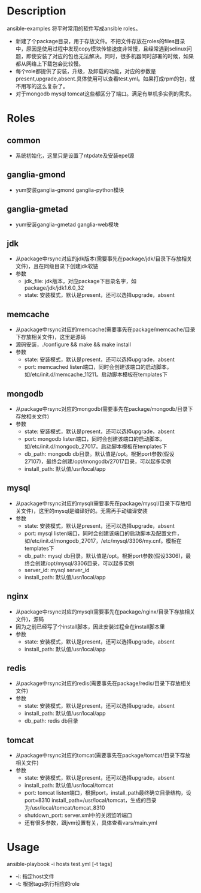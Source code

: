 Description
====

ansible-examples 将平时常用的软件写成ansible roles。
* 新建了个package目录，用于存放文件。不把文件存放在roles的files目录中，原因是使用过程中发现copy模块传输速度非常慢，且经常遇到selinux问题，即使安装了对应的包也无法解决。同时，很多机器同时部署的时候，如果都从网络上下载包会比较慢。
* 每个role都提供了安装，升级，及卸载的功能，对应的参数是present,upgrade,absent.具体使用可以查看test.yml。如果打成rpm的包，就不用写的这么复杂了。
* 对于mongodb mysql tomcat这些都区分了端口。满足有单机多实例的需求。

Roles
============

common
------------
* 系统初始化，这里只是设置了ntpdate及安装epel源

ganglia-gmond
------------
* yum安装ganglia-gmond ganglia-python模块

ganglia-gmetad
------------
* yum安装ganglia-gmetad ganglia-web模块

jdk
------------
* 从package中rsync对应的jdk版本(需要事先在package/jdk/目录下存放相关文件)，且在同级目录下创建jdk软链
* 参数
  * jdk_file: jdk版本，对应package下目录名字，如package/jdk/jdk1.6.0_32
  * state: 安装模式，默认是present，还可以选择upgrade，absent

memcache
-----------
* 从package中rsync对应的memcache(需要事先在package/memcache/目录下存放相关文件)，这里是源码
* 源码安装，./configure && make && make install
* 参数
  * state: 安装模式，默认是present，还可以选择upgrade，absent
  * port: memcached listen端口，同时会创建该端口的启动脚本，如/etc/init.d/memcache_11211。启动脚本模板在templates下

mongodb
-----------
* 从package中rsync对应的mongodb(需要事先在package/mongodb/目录下存放相关文件)
* 参数
  * state: 安装模式，默认是present，还可以选择upgrade，absent
  * port: mongodb listen端口，同时会创建该端口的启动脚本，如/etc/init.d/mongodb_27017。启动脚本模板在templates下
  * db_path: mongodb db目录。默认值是/opt。根据port参数(假设27107)，最终会创建/opt/mongodb/27017目录，可以起多实例
  * install_path: 默认值/usr/local/app

mysql
----------
* 从package中rsync对应的mysql(需要事先在package/mysql/目录下存放相关文件)，这里的mysql是编译好的。无需再手动编译安装
* 参数
  * state: 安装模式，默认是present，还可以选择upgrade，absent
  * port: mysql listen端口，同时会创建该端口的启动脚本及配置文件，如/etc/init.d/mongodb_27017，/etc/mysql/3306/my.cnf。模板在templates下   
  * db_path: mysql db目录。默认值是/opt。根据port参数(假设3306)，最终会创建/opt/mysql/3306目录，可以起多实例
  * server_id: mysql server_id
  * install_path: 默认值/usr/local/app

nginx
----------
* 从package中rsync对应的mysql(需要事先在package/nginx/目录下存放相关文件)，源码
* 因为之前已经写了个install脚本，因此安装过程全在install脚本里
* 参数
  * state: 安装模式，默认是present，还可以选择upgrade，absent
  * install_path: 默认值/usr/local/app


redis
---------
* 从package中rsync对应的redis(需要事先在package/redis/目录下存放相关文件)
* 参数
  * state: 安装模式，默认是present，还可以选择upgrade，absent
  * install_path: 默认值/usr/local/app
  * db_path: redis db目录

tomcat
---------
* 从package中rsync对应的tomcat(需要事先在package/tomcat/目录下存放相关文件)
* 参数
  * state: 安装模式，默认是present，还可以选择upgrade，absent
  * install_path: 默认值/usr/local/tomcat
  * port: tomcat listen端口，根据port，install_path最终确立目录结构，设port=8310 install_path=/usr/local/tomcat，生成的目录为/usr/local/tomcat/tomcat_8310
  * shutdown_port: server.xml中的关闭监听端口
  * 还有很多参数，跟jvm设置有关，具体查看vars/main.yml

Usage
==========
ansible-playbook -i hosts test.yml [-t tags] 
* -i: 指定host文件
* -t: 根据tags执行相应的role
